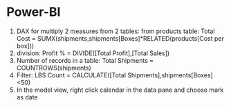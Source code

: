 # Power-BI
1) DAX for multiply 2 measures from 2 tables: 
from products table: Total Cost = SUMX(shipments,shipments[Boxes]*RELATED(products[Cost per box]))
2) division: Profit % = DIVIDE([Total Profit],[Total Sales])
3) Number of records in a table: Total Shipments = COUNTROWS(shipments)
4) Filter: LBS Count = CALCULATE([Total Shipments],shipments[Boxes]<50)
5) In the model view, right click calendar in the data pane and choose mark as date
